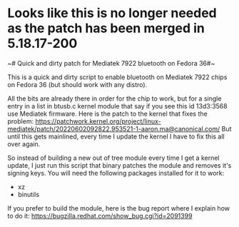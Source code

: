 # Looks like this is no longer needed as the patch has been merged in 5.18.17-200 #

~# Quick and dirty patch for Mediatek 7922 bluetooth on Fedora 36#~

This is a quick and dirty script to enable bluetooth on Mediatek 7922 chips on Fedora 36 (but should work with any distro).

All the bits are already there in order for the chip to work, but for a single entry in a list in btusb.c kernel module that say if you see this id 13d3:3568 use Mediatek firmware. Here is the patch to the kernel that fixes the problem: https://patchwork.kernel.org/project/linux-mediatek/patch/20220602092822.953521-1-aaron.ma@canonical.com/ But until this gets mainlined, every time I update the kernel I have to fix this all over again.

So instead of building a new out of tree module every time I get a kernel update, I just run this script that binary patches the module and removes it's signing keys.
You will need the following packages installed for it to work:
  - xz
  - binutils

If you prefer to build the module, here is the bug report where I explain how to do it: https://bugzilla.redhat.com/show_bug.cgi?id=2091399
